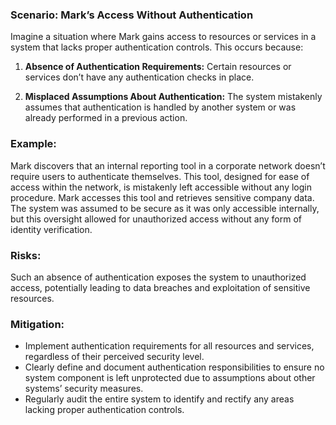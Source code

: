 ### Scenario: Mark’s Access Without Authentication 
Imagine a situation where Mark gains access to resources or services in a system that lacks proper authentication controls. This occurs because: 

1. **Absence of Authentication Requirements:** Certain resources or services don’t have any authentication checks in place. 

2. **Misplaced Assumptions About Authentication:** The system mistakenly assumes that authentication is handled by another system or was already performed in a previous action. 

### Example: 

Mark discovers that an internal reporting tool in a corporate network doesn’t require users to authenticate themselves. This tool, designed for ease of access within the network, is mistakenly left accessible without any login procedure. Mark accesses this tool and retrieves sensitive company data. The system was assumed to be secure as it was only accessible internally, but this oversight allowed for unauthorized access without any form of identity verification. 

### Risks: 

Such an absence of authentication exposes the system to unauthorized access, potentially leading to data breaches and exploitation of sensitive resources. 

### Mitigation: 

- Implement authentication requirements for all resources and services, regardless of their perceived security level. 
- Clearly define and document authentication responsibilities to ensure no system component is left unprotected due to assumptions about other systems’ security measures. 
- Regularly audit the entire system to identify and rectify any areas lacking proper authentication controls. 